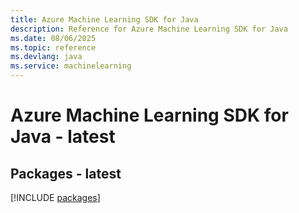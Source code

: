```yaml
---
title: Azure Machine Learning SDK for Java
description: Reference for Azure Machine Learning SDK for Java
ms.date: 08/06/2025
ms.topic: reference
ms.devlang: java
ms.service: machinelearning
---
```

# Azure Machine Learning SDK for Java - latest
## Packages - latest
[!INCLUDE [packages](machine-learning-index.md)]